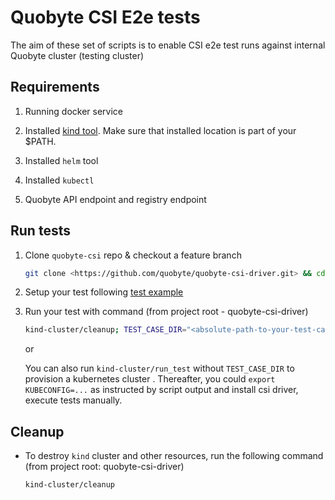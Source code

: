 # Quobyte CSI E2e tests

The aim of these set of scripts is to enable CSI e2e test runs against internal Quobyte cluster
(testing cluster)

## Requirements

1. Running docker service

2. Installed [kind tool](https://kind.sigs.k8s.io/docs/user/quick-start/#installation).
   Make sure that installed location is part of your $PATH.

3. Installed `helm` tool

4. Installed `kubectl`

5. Quobyte API endpoint and registry endpoint

## Run tests

1. Clone `quobyte-csi` repo & checkout a feature branch

    ```bash
    git clone <https://github.com/quobyte/quobyte-csi-driver.git> && cd quobyte-csi-driver && git checkout <branch/commit>
    ```

2. Setup your test following [test example](./test-configs/)

3. Run your test with command (from project root - quobyte-csi-driver)

    ```bash
    kind-cluster/cleanup; TEST_CASE_DIR="<absolute-path-to-your-test-case-dir>" kind-cluster/run_test
    ```
  
    or

    You can also run `kind-cluster/run_test` without `TEST_CASE_DIR` to provision a kubernetes cluster
    . Thereafter, you could `export KUBECONFIG=...` as instructed by script output and install
    csi driver, execute tests manually.

## Cleanup

* To destroy `kind` cluster and other resources, run the following command
  (from project root: quobyte-csi-driver)
  
  ```bash
  kind-cluster/cleanup
  ```
  